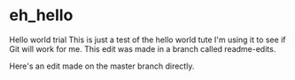 # eh_hello
Hello world trial
This is just a test of the hello world tute
I'm using it to see if Git will work for me. This edit was made in a branch called readme-edits.

Here's an edit made on the master branch directly.
